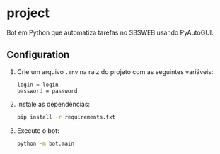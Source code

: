 # project

Bot em Python que automatiza tarefas no SBSWEB usando PyAutoGUI.

## Configuration

1. Crie um arquivo `.env` na raiz do projeto com as seguintes variáveis:
    ```plaintext
    login = login
    password = password
    ```

2. Instale as dependências:
    ```sh
    pip install -r requirements.txt
    ```

3. Execute o bot:
    ```sh
    python -m bot.main
    ```
